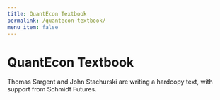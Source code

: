 ```yaml
---
title: QuantEcon Textbook
permalink: /quantecon-textbook/
menu_item: false
---
```


# QuantEcon Textbook

Thomas Sargent and John Stachurski are writing a hardcopy text, with support from Schmidt Futures.
